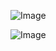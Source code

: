 ![Image](https://media.discordapp.net/attachments/1309250303085776918/1335691702735732757/image.png?ex=67a11755&is=679fc5d5&hm=462f46505ae2c1892ca93a4b2dea2135fa64416ae667cfab79c538ed41e31a7d&=&format=webp&quality=lossless&width=928&height=521)

![Image](https://media.discordapp.net/attachments/348856308289503242/1335690933005451395/image.png?ex=67a1169e&is=679fc51e&hm=5a233919b5212c52f8734d5145732d46b6e1eb1eab4ce23c91a795f390c546c6&=&format=webp&quality=lossless&width=1370&height=771)
